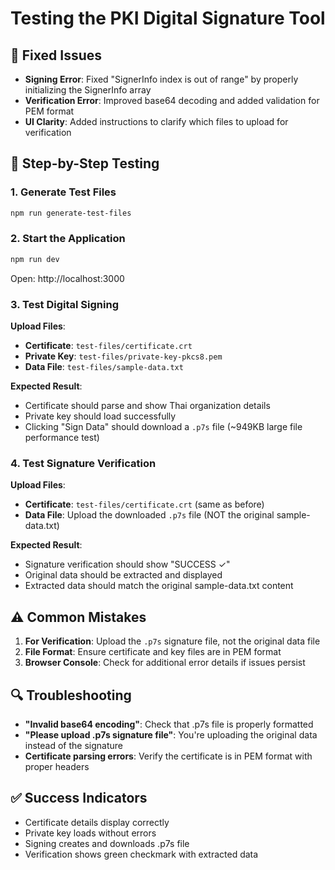 # Testing the PKI Digital Signature Tool

## 🔧 Fixed Issues
- **Signing Error**: Fixed "SignerInfo index is out of range" by properly initializing the SignerInfo array
- **Verification Error**: Improved base64 decoding and added validation for PEM format
- **UI Clarity**: Added instructions to clarify which files to upload for verification

## 🧪 Step-by-Step Testing

### 1. Generate Test Files
```bash
npm run generate-test-files
```

### 2. Start the Application
```bash
npm run dev
```
Open: http://localhost:3000

### 3. Test Digital Signing

**Upload Files**:
- **Certificate**: `test-files/certificate.crt`
- **Private Key**: `test-files/private-key-pkcs8.pem`
- **Data File**: `test-files/sample-data.txt`

**Expected Result**:
- Certificate should parse and show Thai organization details
- Private key should load successfully
- Clicking "Sign Data" should download a `.p7s` file (~949KB large file performance test)

### 4. Test Signature Verification

**Upload Files**:
- **Certificate**: `test-files/certificate.crt` (same as before)
- **Data File**: Upload the downloaded `.p7s` file (NOT the original sample-data.txt)

**Expected Result**:
- Signature verification should show "SUCCESS ✓"
- Original data should be extracted and displayed
- Extracted data should match the original sample-data.txt content

## ⚠️ Common Mistakes

1. **For Verification**: Upload the `.p7s` signature file, not the original data file
2. **File Format**: Ensure certificate and key files are in PEM format
3. **Browser Console**: Check for additional error details if issues persist

## 🔍 Troubleshooting

- **"Invalid base64 encoding"**: Check that .p7s file is properly formatted
- **"Please upload .p7s signature file"**: You're uploading the original data instead of the signature
- **Certificate parsing errors**: Verify the certificate is in PEM format with proper headers

## ✅ Success Indicators

- Certificate details display correctly
- Private key loads without errors
- Signing creates and downloads .p7s file
- Verification shows green checkmark with extracted data